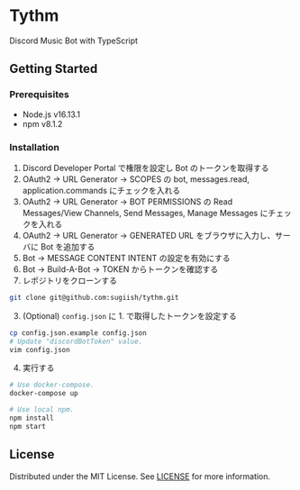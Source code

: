 # Tythm
Discord Music Bot with TypeScript

## Getting Started
### Prerequisites
* Node.js v16.13.1
* npm v8.1.2

### Installation
1. Discord Developer Portal で権限を設定し Bot のトークンを取得する
  1. OAuth2 -> URL Generator -> SCOPES の bot, messages.read, application.commands にチェックを入れる
  2. OAuth2 -> URL Generator -> BOT PERMISSIONS の Read Messages/View Channels, Send Messages, Manage Messages にチェックを入れる
  3. OAuth2 -> URL Generator -> GENERATED URL をブラウザに入力し、サーバに Bot を追加する
  4. Bot -> MESSAGE CONTENT INTENT の設定を有効にする
  5. Bot -> Build-A-Bot -> TOKEN からトークンを確認する
2. レポジトリをクローンする
  ```sh
  git clone git@github.com:sugiish/tythm.git
  ```
3. (Optional) `config.json` に 1. で取得したトークンを設定する
  ```sh
  cp config.json.example config.json
  # Update "discordBotToken" value.
  vim config.json
  ```
4. 実行する
  ```sh
  # Use docker-compose.
  docker-compose up

  # Use local npm.
  npm install
  npm start
  ```


## License
Distributed under the MIT License. See [LICENSE](LICENSE) for more information.
